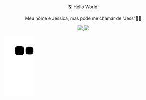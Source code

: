 <p align ="center">🌎 Hello World! </p>

<p align ="center">Meu nome é Jessica, mas pode me chamar de "Jess"👋🏽</p>

<p align="center">
<a href="https://github.com/JessicaPersou">
  <img src="https://github-readme-stats.vercel.app/api?username=JessicaPersou&show_icons=true&include_all_commits&count_private=true&hide=issues,prs&hide_border=true&custom_title=Github%20Activity&theme=dracula" height="125" />
  <img src="https://github-readme-stats.vercel.app/api/top-langs/?username=JessicaPersou&hide=c%23&card_width=250&custom_title=Most%20used%20languages&langs_count=6&hide_border=true&layout=compact&theme=dracula" height="125"/>
</a>
</p>

![Snake animation](https://github.com/JessicaPersou/JessicaPersou/blob/output/github-contribution-grid-snake.svg)
